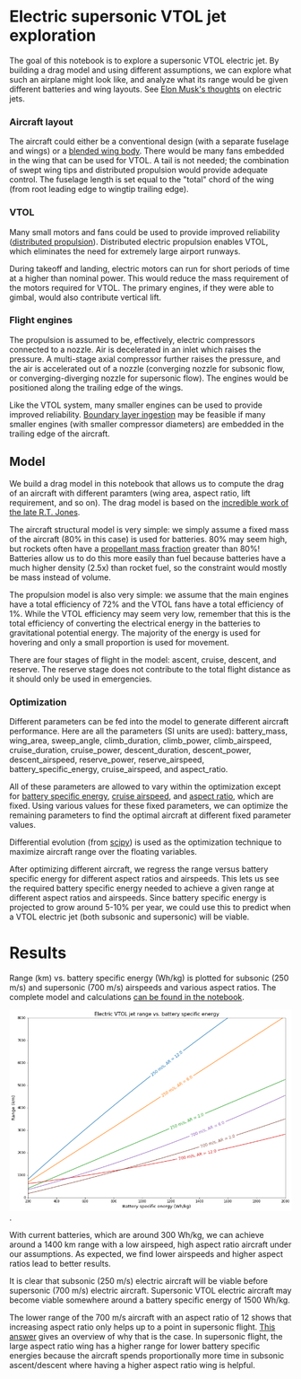 # Electric supersonic VTOL jet exploration

The goal of this notebook is to explore a supersonic VTOL electric jet. By building a drag model and using different assumptions, we can explore what such an airplane might look like, and analyze what its range would be given different batteries and wing layouts. See [Elon Musk's thoughts](https://www.youtube.com/watch?v=RyS92KPQnjk) on electric jets.

### Aircraft layout

The aircraft could either be a conventional design (with a separate fuselage and wings) or a [blended wing body](https://en.wikipedia.org/wiki/Blended_wing_body). There would be many fans embedded in the wing that can be used for VTOL. A tail is not needed; the combination of swept wing tips and distributed propulsion would provide adequate control. The fuselage length is set equal to the "total" chord of the wing (from root leading edge to wingtip trailing edge).

### VTOL

Many small motors and fans could be used to provide improved reliability ([distributed propulsion](https://en.wikipedia.org/wiki/Distributed_propulsion)). Distributed electric propulsion enables VTOL, which eliminates the need for extremely large airport runways.

During takeoff and landing, electric motors can run for short periods of time at a higher than nominal power. This would reduce the mass requirement of the motors required for VTOL. The primary engines, if they were able to gimbal, would also contribute vertical lift.

### Flight engines

The propulsion is assumed to be, effectively, electric compressors connected to a nozzle. Air is decelerated in an inlet which raises the pressure. A multi-stage axial compressor further raises the pressure, and the air is accelerated out of a nozzle (converging nozzle for subsonic flow, or converging-diverging nozzle for supersonic flow). The engines would be positioned along the trailing edge of the wings.

Like the VTOL system, many smaller engines can be used to provide improved reliability. [Boundary layer ingestion](https://en.wikipedia.org/wiki/Boundary_layer#Boundary_layer_ingestion) may be feasible if many smaller engines (with smaller compressor diameters) are embedded in the trailing edge of the aircraft.


## Model

We build a drag model in this notebook that allows us to compute the drag of an aircraft with different paramters (wing area, aspect ratio, lift requirement, and so on). The drag model is based on the [incredible work of the late R.T. Jones](https://ntrs.nasa.gov/archive/nasa/casi.ntrs.nasa.gov/19760011971.pdf).

The aircraft structural model is very simple: we simply assume a fixed mass of the aircraft (80% in this case) is used for batteries. 80% may seem high, but rockets often have a [propellant mass fraction](https://en.wikipedia.org/wiki/Propellant_mass_fraction) greater than 80%! Batteries allow us to do this more easily than fuel because batteries have a much higher density (2.5x) than rocket fuel, so the constraint would mostly be mass instead of volume.

The propulsion model is also very simple: we assume that the main engines have a total efficiency of 72% and the VTOL fans have a total efficiency of 1%. While the VTOL efficiency may seem very low, remember that this is the total efficiency of converting the electrical energy in the batteries to gravitational potential energy. The majority of the energy is used for hovering and only a small proportion is used for movement.

There are four stages of flight in the model: ascent, cruise, descent, and reserve. The reserve stage does not contribute to the total flight distance as it should only be used in emergencies.

### Optimization

Different parameters can be fed into the model to generate different aircraft performance. Here are all the parameters (SI units are used): battery_mass, wing_area, sweep_angle, climb_duration, climb_power, climb_airspeed, cruise_duration, cruise_power, descent_duration, descent_power, descent_airspeed, reserve_power, reserve_airspeed, battery_specific_energy, cruise_airspeed, and aspect_ratio.

All of these parameters are allowed to vary within the optimization except for [battery specific energy](https://en.wikipedia.org/wiki/Specific_energy), [cruise airspeed](https://en.wikipedia.org/wiki/True_airspeed), and [aspect ratio](https://en.wikipedia.org/wiki/Aspect_ratio_(aeronautics)), which are fixed. Using various values for these fixed parameters, we can optimize the remaining parameters to find the optimal aircraft at different fixed parameter values.

Differential evolution (from [scipy](https://docs.scipy.org/doc/scipy/reference/generated/scipy.optimize.differential_evolution.html)) is used as the optimization technique to maximize aircraft range over the floating variables.

After optimizing different aircraft, we regress the range versus battery specific energy for different aspect ratios and airspeeds. This lets us see the required battery specific energy needed to achieve a given range at different aspect ratios and airspeeds. Since battery specific energy is projected to grow around 5-10% per year, we could use this to predict when a VTOL electric jet (both subsonic and supersonic) will be viable.

# Results
Range (km) vs. battery specific energy (Wh/kg) is plotted for subsonic (250 m/s) and supersonic (700 m/s) airspeeds and various aspect ratios. The complete model and calculations [can be found in the notebook](https://github.com/gusgordon/electric_jet/blob/master/plane.ipynb).

![results_plot](results.png "Results").

With current batteries, which are around 300 Wh/kg, we can achieve around a 1400 km range with a low airspeed, high aspect ratio aircraft under our assumptions. As expected, we find lower airspeeds and higher aspect ratios lead to better results.

It is clear that subsonic (250 m/s) electric aircraft will be viable before supersonic (700 m/s) electric aircraft. Supersonic VTOL electric aircraft may become viable somewhere around a battery specific energy of 1500 Wh/kg.

The lower range of the 700 m/s aircraft with an aspect ratio of 12 shows that increasing aspect ratio only helps up to a point in supersonic flight. [This answer](https://aviation.stackexchange.com/questions/36761/why-does-the-aspect-ratio-of-a-wing-become-less-important-at-supersonic-speeds) gives an overview of why that is the case. In supersonic flight, the large aspect ratio wing has a higher range for lower battery specific energies because the aircraft spends proportionally more time in subsonic ascent/descent where having a higher aspect ratio wing is helpful.
